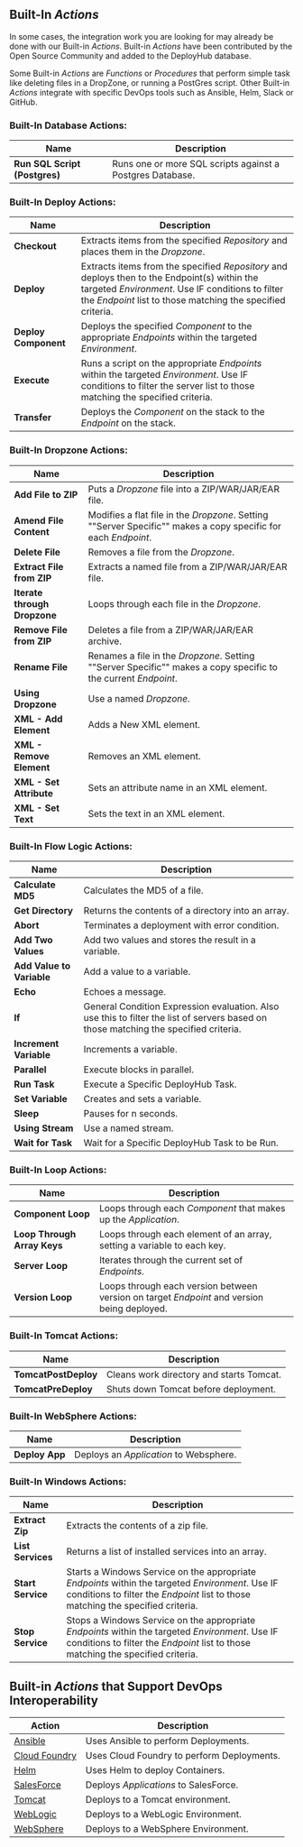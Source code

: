 ## Built-In _Actions_
In some cases, the integration work you are looking for may already be done with our Built-in _Actions_.  Built-in _Actions_ have been contributed by the Open Source Community and added to the DeployHub database. 

Some Built-in _Actions_ are _Functions_ or _Procedures_ that perform simple task like deleting files in a DropZone, or running a PostGres script. Other Built-in _Actions_ integrate with specific DevOps tools such as Ansible, Helm, Slack or GitHub. 

### Built-In Database Actions:
| Name | Description |
|---|---|
|**Run SQL Script (Postgres)** | Runs one or more SQL scripts against a Postgres Database. |

### Built-In Deploy Actions:
 Name | Description |
|---|---|
| **Checkout** | Extracts items from the specified _Repository_ and places them in the _Dropzone_. |
| **Deploy** | Extracts items from the specified _Repository_ and deploys then to the Endpoint(s) within the targeted _Environment_. Use IF conditions to filter the _Endpoint_ list to those matching the specified criteria. |
 | **Deploy Component** | Deploys the specified _Component_ to the appropriate _Endpoints_ within the targeted _Environment_. |
 | **Execute** | Runs a script on the appropriate _Endpoints_ within the targeted _Environment_. Use IF conditions to filter the server list to those matching the specified criteria. |
| **Transfer** | Deploys the _Component_ on the stack to the _Endpoint_ on the stack. |

### Built-In Dropzone Actions:
 Name | Description |
|---|---|
|**Add File to ZIP** | Puts a _Dropzone_ file into a ZIP/WAR/JAR/EAR file. |
|**Amend File Content** | Modifies a flat file in the _Dropzone_. Setting ""Server Specific"" makes a copy specific for each _Endpoint_. |
|**Delete File** | Removes a file from the _Dropzone_. |
|**Extract File from ZIP** | Extracts a named file from a ZIP/WAR/JAR/EAR file. |
|**Iterate through Dropzone** | Loops through each file in the _Dropzone_. |
|**Remove File from ZIP** | Deletes a file from a ZIP/WAR/JAR/EAR archive. |
|**Rename File** | Renames a file in the _Dropzone_. Setting ""Server Specific"" makes a copy specific to the current _Endpoint_. |
|**Using Dropzone** | Use a named _Dropzone_. |
|**XML - Add Element** | Adds a New XML element. |
|**XML - Remove Element** | Removes an XML element. |
|**XML - Set Attribute** | Sets an attribute name in an XML element. |
|**XML - Set Text** | Sets the text in an XML element. |

### Built-In Flow Logic Actions:
 Name | Description |
|---|---|
|**Calculate MD5** | Calculates the MD5 of a file. |
|**Get Directory** | Returns the contents of a directory into an array. |
|**Abort** | Terminates a deployment with error condition. |
|**Add Two Values** | Add two values and stores the result in a variable. |
|**Add Value to  Variable** | Add a value to a variable. |
|**Echo** | Echoes a message. |
|**If** | General Condition Expression evaluation. Also use this to filter the list of servers based on those matching the specified criteria. |
|**Increment Variable** | Increments a variable. |
|**Parallel** | Execute blocks in parallel. |
|**Run Task** | Execute a Specific DeployHub Task. |
|**Set Variable** | Creates and sets a variable. |
|**Sleep** | Pauses for n seconds. |
|**Using Stream** | Use a named stream. |
|**Wait for Task** | Wait for a Specific DeployHub Task to be Run. |

 ### Built-In Loop Actions:
 Name | Description |
|---|---|
|**Component Loop** | Loops through each _Component_ that makes up the _Application_. |
|**Loop Through Array Keys** | Loops through each element of an array, setting a variable to each key. |
|**Server Loop** | Iterates through the current set of _Endpoints_. |
|**Version Loop** | Loops through each version between version on target _Endpoint_ and version being deployed. |


### Built-In Tomcat Actions:
 Name | Description |
|---|---|
|**TomcatPostDeploy** | Cleans work directory and starts Tomcat. |
|**TomcatPreDeploy** | Shuts down Tomcat before deployment. |

 ### Built-In WebSphere Actions:
 Name | Description |
|---|---|
|**Deploy App** | Deploys an _Application_ to Websphere. |

 ### Built-In Windows Actions:
 Name | Description |
|---|---|
|**Extract Zip** | Extracts the contents of a zip file. |
|**List Services** | Returns a list of installed services into an array. |
|**Start Service** | Starts a Windows Service on the appropriate _Endpoints_ within the targeted _Environment_. Use IF conditions to filter the _Endpoint_ list to those matching the specified criteria. |
|**Stop Service** | Stops a Windows Service on the appropriate _Endpoints_ within the targeted _Environment_. Use IF conditions to filter the _Endpoint_ list to those matching the specified criteria. |


## Built-in _Actions_ that Support DevOps Interoperability

|Action|Description|
|---|---|
| [Ansible](/userguide/integrations/ansible/) | Uses Ansible to perform Deployments. |
| [Cloud Foundry](/userguide/integrations/cloud-foundry/) | Uses Cloud Foundry to perform Deployments. |
| [Helm](/userguide/integrations/helm/) | Uses Helm to deploy Containers. |
| [SalesForce](/userguide/integrations/salesforce/) | Deploys _Applications_ to SalesForce.   |
| [Tomcat](/userguide/integrations/tomcat/) | Deploys to a Tomcat environment.   |
| [WebLogic](userguide/integrations/weblogic/) | Deploys to a WebLogic Environment. |
| [WebSphere](/userguide/integrations/websphere/) | Deploys to a WebSphere Environment.  |

